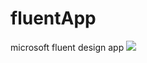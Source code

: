 # fluentApp
microsoft fluent design app
![](https://user-gold-cdn.xitu.io/2018/5/9/16343fab921171f3?w=250&h=420&f=gif&s=8695911)
